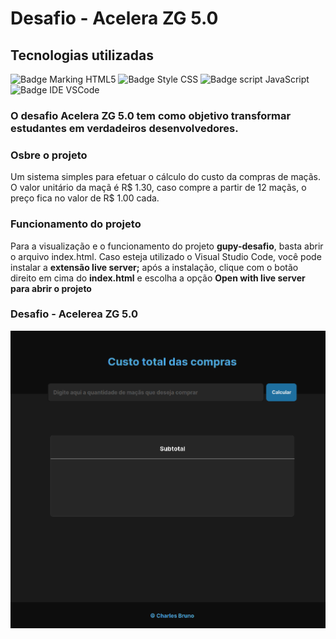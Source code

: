 # Desafio - Acelera ZG 5.0

## Tecnologias utilizadas

![Badge Marking HTML5](https://img.shields.io/badge/Marking-HTML5-orange)
![Badge Style CSS](https://img.shields.io/badge/Style-CSS-blue)
![Badge script JavaScript](https://shields.io/badge/SJ-JavaScript-yellow)
![Badge IDE VSCode](https://img.shields.io/badge/IDE-VSCode-blue)

<h3>O desafio <strong>Acelera ZG 5.0</strong> tem como objetivo transformar estudantes em verdadeiros desenvolvedores.</h3>

<h3>Osbre o projeto</h3>
<p>Um sistema simples para efetuar o cálculo do custo da compras de maçãs. O valor unitário da maçã é R$ 1.30, caso compre a partir de 12 maçãs, o preço fica no valor de R$ 1.00 cada. </p>


<h3>Funcionamento do projeto</h4>

<p>Para a visualização e o funcionamento do projeto <strong>gupy-desafio</strong>, basta abrir o arquivo index.html. Caso esteja utilizado o Visual Studio Code, você pode instalar a <strong>extensão live server;</strong> após a instalação, clique com o botão direito em cima do <strong>index.html</strong> e escolha a opção <strong>Open with live server para abrir o projeto</strong></p>


<h3>Desafio - Acelerea ZG 5.0</h3>
<img src="./assets/home.png">